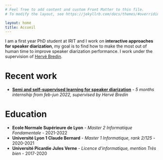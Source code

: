 ```yaml
---
# Feel free to add content and custom Front Matter to this file.
# To modify the layout, see https://jekyllrb.com/docs/themes/#overriding-theme-defaults

layout: home
title: Accueil
---
```


I am a first year PhD student at IRIT and I work on **interactive approaches for speaker diarization**, my goal is to find how to make the most out of human time to improve speaker diarization performance. I work under the supervision of [Hervé Bredin](https://herve.niderb.fr/fastpages/).


# Recent work

- [**Semi and self-supervised learning for speaker diarization**](https://www.irit.fr/SAMOVA/site/wp-content/uploads/2022/09/2022_AlexisPlaquet_Stage.pdf) - *5 months internship from feb-jun 2022, supervised by Hervé Bredin*


# Education

- **Ecole Normale Supérieure de Lyon** - *Master 2 Informatique Fondamentale* - 2021-2022
- **Université Lyon 1 Claude Bernard** - *Master 1 Informatique, rank 2/125* - 2020-2021
- **Université Picardie Jules Verne** - *Licence d'informatique, mention Très bien*  - 2017-2020
